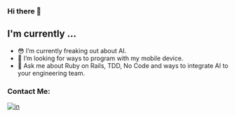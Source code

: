 ### Hi there 👋

<div>
  <h2>I'm currently ...</h2>
</div>

- 😳 I’m currently freaking out about AI.
- 🤔 I’m looking for ways to program with my mobile device.
- 💬 Ask me about Ruby on Rails, TDD, No Code and ways to integrate AI to your engineering team.

### Contact Me:

[![in]][in-link]

[in]: https://img.shields.io/badge/LinkedIn-0077B5?style=flat-square&logo=linkedin&logoColor=white

[in-link]: https://www.linkedin.com/in/e3matheus/
